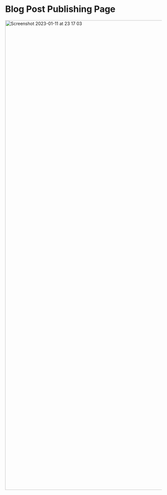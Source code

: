 # Blog Post Publishing Page
<img width="1512" alt="Screenshot 2023-01-11 at 23 17 03" src="https://user-images.githubusercontent.com/103919889/211919940-56cbc8b7-be71-47c0-ba4f-b0c8ada4d1ed.png">

